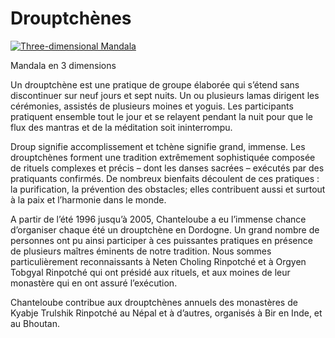 #  Drouptchènes 

[ ![Three-dimensional Mandala](/images/img_drouptchene-150x150.jpg) ](http://www.songtsen.org/chanteloube/wp-content/uploads/sites/5/2013/11/img_drouptchene.jpg)

Mandala en 3 dimensions 

Un drouptchène est une pratique de groupe élaborée qui s’étend sans discontinuer sur neuf jours et sept nuits. Un ou plusieurs lamas dirigent les cérémonies, assistés de plusieurs moines et yoguis. Les participants pratiquent ensemble tout le jour et se relayent pendant la nuit pour que le flux des mantras et de la méditation soit ininterrompu. 

Droup signifie accomplissement et tchène signifie grand, immense. Les drouptchènes forment une tradition extrêmement sophistiquée composée de rituels complexes et précis – dont les danses sacrées – exécutés par des pratiquants confirmés. De nombreux bienfaits découlent de ces pratiques : la purification, la prévention des obstacles; elles contribuent aussi et surtout à la paix et l’harmonie dans le monde. 

A partir de l’été 1996 jusqu’à 2005, Chanteloube a eu l’immense chance d’organiser chaque été un drouptchène en Dordogne. Un grand nombre de personnes ont pu ainsi participer à ces puissantes pratiques en présence de plusieurs maîtres éminents de notre tradition. Nous sommes particulièrement reconnaissants à Neten Choling Rinpotché et à Orgyen Tobgyal Rinpotché qui ont présidé aux rituels, et aux moines de leur monastère qui en ont assuré l’exécution. 

Chanteloube contribue aux drouptchènes annuels des monastères de Kyabje Trulshik Rinpotché au Népal et à d’autres, organisés à Bir en Inde, et au Bhoutan. 
